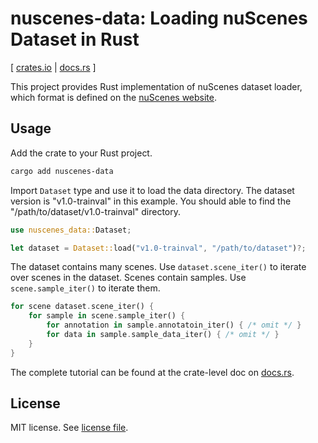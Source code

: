 # nuscenes-data: Loading nuScenes Dataset in Rust

\[ [crates.io](latest/nuscenes_data/) | [docs.rs](https://docs.rs/nuscenes-data/) \]

This project provides Rust implementation of nuScenes dataset loader,
which format is defined on the [nuScenes
website](https://www.nuscenes.org/data-format).

## Usage

Add the crate to your Rust project.

```sh
cargo add nuscenes-data
```

Import `Dataset` type and use it to load the data directory. The
dataset version is "v1.0-trainval" in this example. You should able to
find the "/path/to/dataset/v1.0-trainval" directory.

```rust
use nuscenes_data::Dataset;

let dataset = Dataset::load("v1.0-trainval", "/path/to/dataset")?;
```

The dataset contains many scenes. Use `dataset.scene_iter()` to
iterate over scenes in the dataset. Scenes contain samples. Use
`scene.sample_iter()` to iterate them.

```rust
for scene dataset.scene_iter() {
    for sample in scene.sample_iter() {
        for annotation in sample.annotatoin_iter() { /* omit */ }
        for data in sample.sample_data_iter() { /* omit */ }
    }
}
```

The complete tutorial can be found at the crate-level doc on
[docs.rs](https://docs.rs/nuscenes-data/).

## License

MIT license. See [license file](LICENSE).
